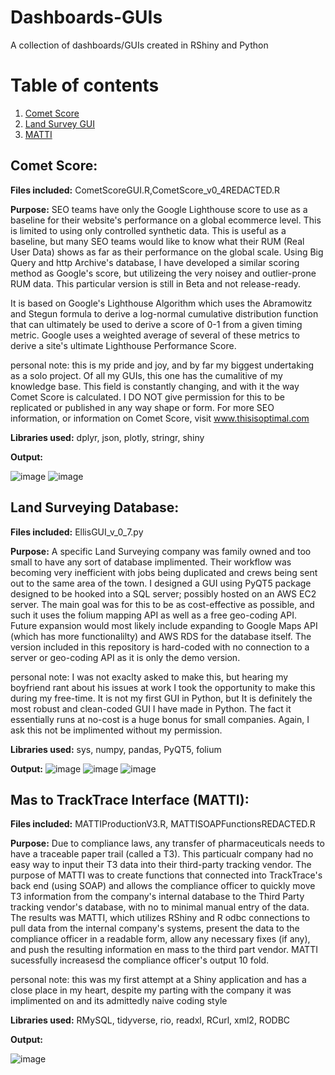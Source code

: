 # Dashboards-GUIs
A collection of dashboards/GUIs created in RShiny and Python


# Table of contents
1. [Comet Score](#cometScore)
2. [Land Survey GUI](#ellisGUI)
4. [MATTI](#matti)



## **Comet Score:**<a name="cometScore"></a>

**Files included:** CometScoreGUI.R,CometScore_v0_4REDACTED.R

**Purpose:** SEO teams have only the Google Lighthouse score to use as a baseline for their website's performance on a global ecommerce level. This is limited to using only controlled synthetic data. This is useful as a baseline, but many SEO teams would like to know what their RUM (Real User Data) shows as far as their performance on the global scale. Using Big Query and http Archive's database, I have developed a similar scoring method as Google's score, but utilizeing the very noisey and outlier-prone RUM data. This particular version is still in Beta and not release-ready.

It is based on Google's Lighthouse Algorithm which uses the Abramowitz and Stegun formula to derive a log-normal cumulative distribution function that can ultimately be used to derive a score of 0-1 from a given timing metric. Google uses a weighted average of several of these metrics to derive a site's ultimate Lighthouse Performance Score.

personal note: this is my pride and joy, and by far my biggest undertaking as a solo project. Of all my GUIs, this one has the cumalitive of my knowledge base. This field is constantly changing, and with it the way Comet Score is calculated. I DO NOT give permission for this to be replicated or published in any way shape or form. For more SEO information, or information on Comet Score, visit www.thisisoptimal.com


**Libraries used:** dplyr, json, plotly, stringr, shiny

**Output:**

![image](https://github.com/PlaidDragon/Dashboards-GUIs/assets/135033377/0bf2a43f-0d05-455d-834a-1b300597116b)
![image](https://github.com/PlaidDragon/Dashboards-GUIs/assets/135033377/1fa0e109-9b84-48fc-8b58-fefe29eab06a)


## **Land Surveying Database:**<a name="ellisGUI"></a>

**Files included:** EllisGUI_v_0_7.py

**Purpose:** A specific Land Surveying company was family owned and too small to have any sort of database implimented. Their workflow was becoming very inefficient with jobs being duplicated and crews being sent out to the same area of the town. I designed a GUI using PyQT5 package designed to be hooked into a SQL server; possibly hosted on an AWS EC2 server. The main goal was for this to be as cost-effective as possible, and such it uses the folium mapping API as well as a free geo-coding API. Future expansion would most likely include expanding to Google Maps API (which has more functionalilty) and AWS RDS for the database itself. The version included in this repository is hard-coded with no connection to a server or geo-coding API as it is only the demo version.


personal note: I was not exaclty asked to make this, but hearing my boyfriend rant about his issues at work I took the opportunity to make this during my free-time. It is not my first GUI in Python, but It is definitely the most robust and clean-coded GUI I have made in Python. The fact it essentially runs at no-cost is a huge bonus for small companies. Again, I ask this not be implimented without my permission.


**Libraries used:** sys, numpy, pandas, PyQT5, folium

**Output:**
![image](https://github.com/PlaidDragon/Dashboards-GUIs/assets/135033377/ffc29772-0ae4-4aad-be0f-d1870514fb87)
![image](https://github.com/PlaidDragon/Dashboards-GUIs/assets/135033377/835195b8-3b7b-42cf-864d-77838608e5c8)
![image](https://github.com/PlaidDragon/Dashboards-GUIs/assets/135033377/11c41bd9-fd69-48d8-8a1b-fe6c51d218cf)





## **Mas to TrackTrace Interface (MATTI):**<a name="matti"></a>

**Files included:** MATTIProductionV3.R, MATTISOAPFunctionsREDACTED.R

**Purpose:** Due to compliance laws, any transfer of pharmaceuticals needs to have a traceable paper trail (called a T3). This particualr company had no easy way to input their T3 data into their third-party tracking vendor. The purpose of MATTI was to create functions that connected into TrackTrace's back end (using SOAP) and allows the compliance officer to quickly move T3 information from the company's internal database to the Third Party tracking vendor's database, with no to minimal manual entry of the data. The results was MATTI, which utilizes RShiny and R odbc connections to pull data from the internal company's systems, present the data to the compliance officer in a readable form, allow any necessary fixes (if any), and push the resulting information en mass to the third part vendor. MATTI sucessfully increasesd the compliance officer's output 10 fold.

personal note: this was my first attempt at a Shiny application and has a close place in my heart, despite my parting with the company it was implimented on and its admittedly naive coding style


**Libraries used:** RMySQL, tidyverse, rio, readxl, RCurl, xml2, RODBC

**Output:**

![image](https://github.com/PlaidDragon/Dashboards-GUIs/assets/135033377/4be69b6f-9a71-4dd6-8a8b-c8666e919535)
